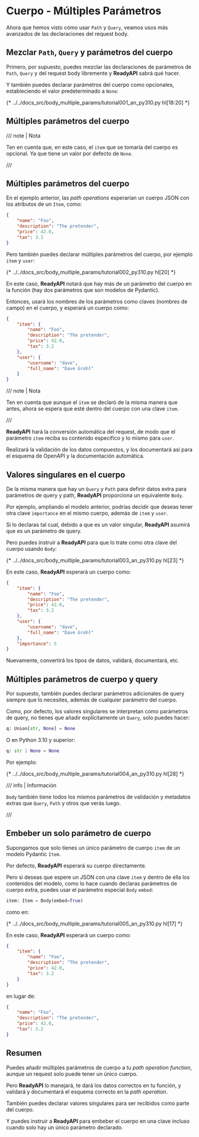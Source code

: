 # Cuerpo - Múltiples Parámetros

Ahora que hemos visto cómo usar `Path` y `Query`, veamos usos más avanzados de las declaraciones del request body.

## Mezclar `Path`, `Query` y parámetros del cuerpo

Primero, por supuesto, puedes mezclar las declaraciones de parámetros de `Path`, `Query` y del request body libremente y **ReadyAPI** sabrá qué hacer.

Y también puedes declarar parámetros del cuerpo como opcionales, estableciendo el valor predeterminado a `None`:

{* ../../docs_src/body_multiple_params/tutorial001_an_py310.py hl[18:20] *}

## Múltiples parámetros del cuerpo

/// note | Nota

Ten en cuenta que, en este caso, el `item` que se tomaría del cuerpo es opcional. Ya que tiene un valor por defecto de `None`.

///

## Múltiples parámetros del cuerpo

En el ejemplo anterior, las *path operations* esperarían un cuerpo JSON con los atributos de un `Item`, como:

```JSON
{
    "name": "Foo",
    "description": "The pretender",
    "price": 42.0,
    "tax": 3.2
}
```

Pero también puedes declarar múltiples parámetros del cuerpo, por ejemplo `item` y `user`:

{* ../../docs_src/body_multiple_params/tutorial002_py310.py hl[20] *}

En este caso, **ReadyAPI** notará que hay más de un parámetro del cuerpo en la función (hay dos parámetros que son modelos de Pydantic).

Entonces, usará los nombres de los parámetros como claves (nombres de campo) en el cuerpo, y esperará un cuerpo como:

```JSON
{
    "item": {
        "name": "Foo",
        "description": "The pretender",
        "price": 42.0,
        "tax": 3.2
    },
    "user": {
        "username": "dave",
        "full_name": "Dave Grohl"
    }
}
```

/// note | Nota

Ten en cuenta que aunque el `item` se declaró de la misma manera que antes, ahora se espera que esté dentro del cuerpo con una clave `item`.

///

**ReadyAPI** hará la conversión automática del request, de modo que el parámetro `item` reciba su contenido específico y lo mismo para `user`.

Realizará la validación de los datos compuestos, y los documentará así para el esquema de OpenAPI y la documentación automática.

## Valores singulares en el cuerpo

De la misma manera que hay un `Query` y `Path` para definir datos extra para parámetros de query y path, **ReadyAPI** proporciona un equivalente `Body`.

Por ejemplo, ampliando el modelo anterior, podrías decidir que deseas tener otra clave `importance` en el mismo cuerpo, además de `item` y `user`.

Si lo declaras tal cual, debido a que es un valor singular, **ReadyAPI** asumirá que es un parámetro de query.

Pero puedes instruir a **ReadyAPI** para que lo trate como otra clave del cuerpo usando `Body`:

{* ../../docs_src/body_multiple_params/tutorial003_an_py310.py hl[23] *}

En este caso, **ReadyAPI** esperará un cuerpo como:

```JSON
{
    "item": {
        "name": "Foo",
        "description": "The pretender",
        "price": 42.0,
        "tax": 3.2
    },
    "user": {
        "username": "dave",
        "full_name": "Dave Grohl"
    },
    "importance": 5
}
```

Nuevamente, convertirá los tipos de datos, validará, documentará, etc.

## Múltiples parámetros de cuerpo y query

Por supuesto, también puedes declarar parámetros adicionales de query siempre que lo necesites, además de cualquier parámetro del cuerpo.

Como, por defecto, los valores singulares se interpretan como parámetros de query, no tienes que añadir explícitamente un `Query`, solo puedes hacer:

```Python
q: Union[str, None] = None
```

O en Python 3.10 y superior:

```Python
q: str | None = None
```

Por ejemplo:

{* ../../docs_src/body_multiple_params/tutorial004_an_py310.py hl[28] *}

/// info | Información

`Body` también tiene todos los mismos parámetros de validación y metadatos extras que `Query`, `Path` y otros que verás luego.

///

## Embeber un solo parámetro de cuerpo

Supongamos que solo tienes un único parámetro de cuerpo `item` de un modelo Pydantic `Item`.

Por defecto, **ReadyAPI** esperará su cuerpo directamente.

Pero si deseas que espere un JSON con una clave `item` y dentro de ella los contenidos del modelo, como lo hace cuando declaras parámetros de cuerpo extra, puedes usar el parámetro especial `Body` `embed`:

```Python
item: Item = Body(embed=True)
```

como en:

{* ../../docs_src/body_multiple_params/tutorial005_an_py310.py hl[17] *}

En este caso, **ReadyAPI** esperará un cuerpo como:

```JSON hl_lines="2"
{
    "item": {
        "name": "Foo",
        "description": "The pretender",
        "price": 42.0,
        "tax": 3.2
    }
}
```

en lugar de:

```JSON
{
    "name": "Foo",
    "description": "The pretender",
    "price": 42.0,
    "tax": 3.2
}
```

## Resumen

Puedes añadir múltiples parámetros de cuerpo a tu *path operation function*, aunque un request solo puede tener un único cuerpo.

Pero **ReadyAPI** lo manejará, te dará los datos correctos en tu función, y validará y documentará el esquema correcto en la *path operation*.

También puedes declarar valores singulares para ser recibidos como parte del cuerpo.

Y puedes instruir a **ReadyAPI** para embeber el cuerpo en una clave incluso cuando solo hay un único parámetro declarado.
